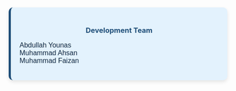 <div style="background-color:#e3f2fd; border-left:5px solid #1f4e79; padding:20px; border-radius:10px; max-width:500px; margin:20px auto; box-shadow:0 4px 8px rgba(0,0,0,0.1);">
  <h3 style="color:#1f4e79; text-align:center; margin-bottom:15px;">Development Team</h3>
  <ul style="list-style:none; padding:0; font-family:Arial, sans-serif; color:#0d253f; font-size:16px;">
    <li>Abdullah Younas</li>
    <li>Muhammad Ahsan</li>
    <li>Muhammad Faizan</li>
  </ul>
</div>
